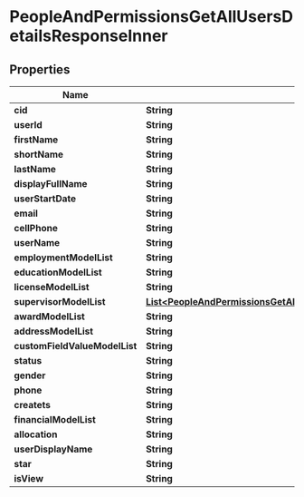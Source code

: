

# PeopleAndPermissionsGetAllUsersDetailsResponseInner


## Properties

| Name | Type | Description | Notes |
|------------ | ------------- | ------------- | -------------|
|**cid** | **String** |  |  [optional] |
|**userId** | **String** |  |  [optional] |
|**firstName** | **String** |  |  [optional] |
|**shortName** | **String** |  |  [optional] |
|**lastName** | **String** |  |  [optional] |
|**displayFullName** | **String** |  |  [optional] |
|**userStartDate** | **String** |  |  [optional] |
|**email** | **String** |  |  [optional] |
|**cellPhone** | **String** |  |  [optional] |
|**userName** | **String** |  |  [optional] |
|**employmentModelList** | **String** |  |  [optional] |
|**educationModelList** | **String** |  |  [optional] |
|**licenseModelList** | **String** |  |  [optional] |
|**supervisorModelList** | [**List&lt;PeopleAndPermissionsGetAllUsersDetailsResponseInnerSupervisorModelListInner&gt;**](PeopleAndPermissionsGetAllUsersDetailsResponseInnerSupervisorModelListInner.md) |  |  [optional] |
|**awardModelList** | **String** |  |  [optional] |
|**addressModelList** | **String** |  |  [optional] |
|**customFieldValueModelList** | **String** |  |  [optional] |
|**status** | **String** |  |  [optional] |
|**gender** | **String** |  |  [optional] |
|**phone** | **String** |  |  [optional] |
|**createts** | **String** |  |  [optional] |
|**financialModelList** | **String** |  |  [optional] |
|**allocation** | **String** |  |  [optional] |
|**userDisplayName** | **String** |  |  [optional] |
|**star** | **String** |  |  [optional] |
|**isView** | **String** |  |  [optional] |



